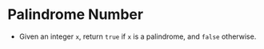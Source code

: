 # Palindrome Number

- Given an integer `x`, return `true` if `x` is a palindrome, and `false` otherwise.
